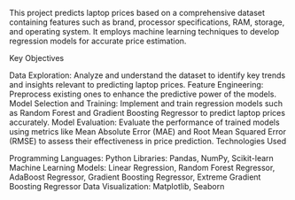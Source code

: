 This project predicts laptop prices based on a comprehensive dataset containing features such as brand, processor specifications, RAM, storage, and operating system. It employs machine learning techniques to develop regression models for accurate price estimation.

Key Objectives

Data Exploration: Analyze and understand the dataset to identify key trends and insights relevant to predicting laptop prices. Feature Engineering: Preprocess existing ones to enhance the predictive power of the models. Model Selection and Training: Implement and train regression models such as Random Forest and Gradient Boosting Regressor to predict laptop prices accurately. Model Evaluation: Evaluate the performance of trained models using metrics like Mean Absolute Error (MAE) and Root Mean Squared Error (RMSE) to assess their effectiveness in price prediction. Technologies Used

Programming Languages: Python Libraries: Pandas, NumPy, Scikit-learn Machine Learning Models: Linear Regression, Random Forest Regressor, AdaBoost Regressor, Gradient Boosting Regressor, Extreme Gradient Boosting Regressor Data Visualization: Matplotlib, Seaborn
